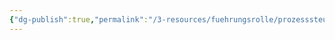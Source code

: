 ```yaml
---
{"dg-publish":true,"permalink":"/3-resources/fuehrungsrolle/prozesssteuerung/kanban/serviceklassen/","created":"2024-04-10T15:23:47.705+02:00","updated":"2024-04-14T16:09:09.313+02:00"}
---
```


